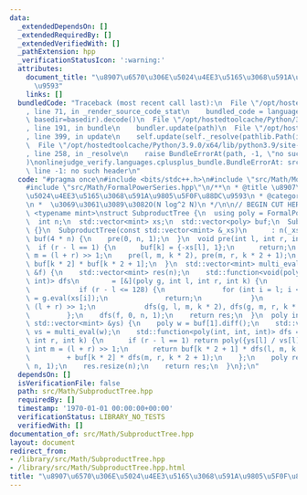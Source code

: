 ```yaml
---
data:
  _extendedDependsOn: []
  _extendedRequiredBy: []
  _extendedVerifiedWith: []
  _pathExtension: hpp
  _verificationStatusIcon: ':warning:'
  attributes:
    document_title: "\u8907\u6570\u306E\u5024\u4EE3\u5165\u3068\u591A\u9805\u5F0F\u88DC\
      \u9593"
    links: []
  bundledCode: "Traceback (most recent call last):\n  File \"/opt/hostedtoolcache/Python/3.9.0/x64/lib/python3.9/site-packages/onlinejudge_verify/documentation/build.py\"\
    , line 71, in _render_source_code_stat\n    bundled_code = language.bundle(stat.path,\
    \ basedir=basedir).decode()\n  File \"/opt/hostedtoolcache/Python/3.9.0/x64/lib/python3.9/site-packages/onlinejudge_verify/languages/cplusplus.py\"\
    , line 191, in bundle\n    bundler.update(path)\n  File \"/opt/hostedtoolcache/Python/3.9.0/x64/lib/python3.9/site-packages/onlinejudge_verify/languages/cplusplus_bundle.py\"\
    , line 399, in update\n    self.update(self._resolve(pathlib.Path(included), included_from=path))\n\
    \  File \"/opt/hostedtoolcache/Python/3.9.0/x64/lib/python3.9/site-packages/onlinejudge_verify/languages/cplusplus_bundle.py\"\
    , line 258, in _resolve\n    raise BundleErrorAt(path, -1, \"no such header\"\
    )\nonlinejudge_verify.languages.cplusplus_bundle.BundleErrorAt: src/Math/Modint.hpp:\
    \ line -1: no such header\n"
  code: "#pragma once\n#include <bits/stdc++.h>\n#include \"src/Math/Modint.hpp\"\n\
    #include \"src/Math/FormalPowerSeries.hpp\"\n/**\n * @title \u8907\u6570\u306E\
    \u5024\u4EE3\u5165\u3068\u591A\u9805\u5F0F\u88DC\u9593\n * @category \u6570\u5B66\
    \n *  \u3069\u3061\u3089\u3082O(N log^2 N)\n */\n\n// BEGIN CUT HERE\n\ntemplate\
    \ <typename mint>\nstruct SubproductTree {\n  using poly = FormalPowerSeries<mint>;\n\
    \  int n;\n  std::vector<mint> xs;\n  std::vector<poly> buf;\n  SubproductTree()\
    \ {}\n  SubproductTree(const std::vector<mint> &_xs)\n      : n(_xs.size()), xs(_xs),\
    \ buf(4 * n) {\n    pre(0, n, 1);\n  }\n  void pre(int l, int r, int k) {\n  \
    \  if (r - l == 1) {\n      buf[k] = {-xs[l], 1};\n      return;\n    }\n    int\
    \ m = (l + r) >> 1;\n    pre(l, m, k * 2), pre(m, r, k * 2 + 1);\n    buf[k] =\
    \ buf[k * 2] * buf[k * 2 + 1];\n  }\n  std::vector<mint> multi_eval(const poly\
    \ &f) {\n    std::vector<mint> res(n);\n    std::function<void(poly, int, int,\
    \ int)> dfs\n        = [&](poly g, int l, int r, int k) {\n            g %= buf[k];\n\
    \            if (r - l <= 128) {\n              for (int i = l; i < r; i++) res[i]\
    \ = g.eval(xs[i]);\n              return;\n            }\n            int m =\
    \ (l + r) >> 1;\n            dfs(g, l, m, k * 2), dfs(g, m, r, k * 2 + 1);\n \
    \         };\n    dfs(f, 0, n, 1);\n    return res;\n  }\n  poly interpolate(const\
    \ std::vector<mint> &ys) {\n    poly w = buf[1].diff();\n    std::vector<mint>\
    \ vs = multi_eval(w);\n    std::function<poly(int, int, int)> dfs = [&](int l,\
    \ int r, int k) {\n      if (r - l == 1) return poly({ys[l] / vs[l]});\n     \
    \ int m = (l + r) >> 1;\n      return buf[k * 2 + 1] * dfs(l, m, k * 2)\n    \
    \         + buf[k * 2] * dfs(m, r, k * 2 + 1);\n    };\n    poly res = dfs(0,\
    \ n, 1);\n    res.resize(n);\n    return res;\n  }\n};\n"
  dependsOn: []
  isVerificationFile: false
  path: src/Math/SubproductTree.hpp
  requiredBy: []
  timestamp: '1970-01-01 00:00:00+00:00'
  verificationStatus: LIBRARY_NO_TESTS
  verifiedWith: []
documentation_of: src/Math/SubproductTree.hpp
layout: document
redirect_from:
- /library/src/Math/SubproductTree.hpp
- /library/src/Math/SubproductTree.hpp.html
title: "\u8907\u6570\u306E\u5024\u4EE3\u5165\u3068\u591A\u9805\u5F0F\u88DC\u9593"
---
```

